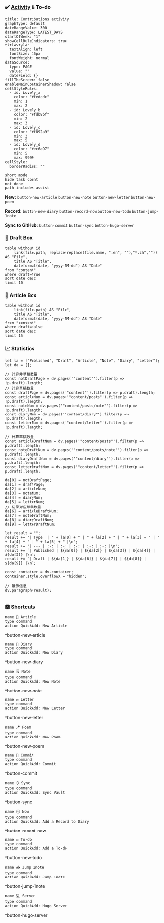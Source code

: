 ### **✔️ [Activity](Heatmap.md) & To-do**

```contributionGraph
title: Contributions activity
graphType: default
dateRangeValue: 300
dateRangeType: LATEST_DAYS
startOfWeek: "1"
showCellRuleIndicators: true
titleStyle:
  textAlign: left
  fontSize: 16px
  fontWeight: normal
dataSource:
  type: PAGE
  value: ""
  dateField: {}
fillTheScreen: false
enableMainContainerShadow: false
cellStyleRules:
  - id: Lovely_a
    color: "#fedcdc"
    min: 1
    max: 2
  - id: Lovely_b
    color: "#fdb8bf"
    min: 2
    max: 3
  - id: Lovely_c
    color: "#f892a9"
    min: 3
    max: 5
  - id: Lovely_d
    color: "#ec6a97"
    min: 5
    max: 9999
cellStyle:
  borderRadius: ""

```
```tasks
short mode
hide task count
not done
path includes assist
```

**New:** `button-new-article` `button-new-note`  `button-new-letter`
 `button-new-poem`  

**Record:**  `button-new-diary`   `button-record-now` `button-new-todo` `button-jump-1note`

**Sync to GitHub:** `button-commit` `button-sync`  `button-hugo-server`

### 📝 **Draft Box**
```dataview
table without id
	link(file.path, replace(replace(file.name, ".en", ""),"*.zh","")) AS "File",
	title AS "Title",
	dateformat(date, "yyyy-MM-dd") AS "Date"
from "content"
where draft=true
sort date desc
limit 10
```


### **📁 Article Box**
```dataview
table without id
	link(file.path) AS "File",
	title AS "Title",
	dateformat(date, "yyyy-MM-dd") AS "Date"
from "content"
where draft=false
sort date desc
limit 15
```

### **📈 Statistics**
```dataviewjs
let la = ["Published", "Draft", "Article", "Note", "Diary", "Letter"];
let da = [];

// 计算非草稿数量
const notDraftPage = dv.pages('"content"').filter(p => !p.draft).length;
// 计算草稿数量
const draftPage = dv.pages('"content"').filter(p => p.draft).length;
const articleNum = dv.pages('"content/posts"').filter(p => !p.draft).length;
const noteNum = dv.pages('"content/posts/note"').filter(p => !p.draft).length;
const diaryNum = dv.pages('"content/diary"').filter(p => !p.draft).length;
const letterNum = dv.pages('"content/letter"').filter(p => !p.draft).length;

// 计算草稿数量
const articleDraftNum = dv.pages('"content/posts"').filter(p => p.draft).length;
const noteDraftNum = dv.pages('"content/posts/note"').filter(p => p.draft).length;
const diaryDraftNum = dv.pages('"content/diary"').filter(p => p.draft).length;
const letterDraftNum = dv.pages('"content/letter"').filter(p => p.draft).length;

da[0] = notDraftPage;
da[1] = draftPage;
da[2] = articleNum;
da[3] = noteNum;
da[4] = diaryNum;
da[5] = letterNum;
// 记录对应草稿数量
da[6] = articleDraftNum;
da[7] = noteDraftNum;
da[8] = diaryDraftNum;
da[9] = letterDraftNum;

let result = "";
result += "| Type  | " + la[0] + " | " + la[2] + " | " + la[3] + " | " + la[4] + " | " + la[5] + " |\n";
result += "| --- | :-: | :-: | :-: | :-: | :-: |\n";
result += `| Published | ${da[0]} | ${da[2]} | ${da[3]} | ${da[4]} | ${da[5]} |\n`;
result += `| Draft | ${da[1]} | ${da[6]} | ${da[7]} | ${da[8]} | ${da[9]} |\n`;

const container = dv.container;
container.style.overflowX = "hidden";

// 展示信息
dv.paragraph(result);


```

### 🅰️ Shortcuts

```button
name 📃 Article
type command
action QuickAdd: New Article
```
^button-new-article

```button
name 📓 Diary
type command
action QuickAdd: New Diary
```
^button-new-diary

```button
name 🗒️ Note
type command
action QuickAdd: New Note
```
^button-new-note

```button
name ✉️ Letter
type command
action QuickAdd: New Letter
```
^button-new-letter

```button
name 🪁 Poem
type command
action QuickAdd: New Poem
```
^button-new-poem

```button
name 🗿 Commit
type command
action QuickAdd: Commit
```
^button-commit

```button
name 🔃 Sync
type command
action QuickAdd: Sync Vault
```
^button-sync

```button
name 🕣 Now
type command
action QuickAdd: Add a Record to Diary
```
^button-record-now

```button
name ☑️ To-do
type command
action QuickAdd: Add a To-do
```
^button-new-todo

```button
name 📤 Jump 1note
type command
action QuickAdd: Jump 1note
```
^button-jump-1note

```button
name 💻 Server
type command
action QuickAdd: Hugo Server
```
^button-hugo-server
